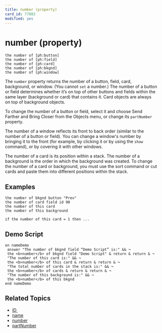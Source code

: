 ```yaml
---
title: number (property)
card_id: 77883
modified: yes
---
```


# number (property)

```
the number of [ph:button]
the number of [ph:field]
the number of [ph:card]
the number of [ph:bkgnd]
the number of [ph:window]
```

The `number` property returns the number of a button, field, card,  background, or window. (You cannot `set` a number.) The number of a button or field determines whether it’s on top of other buttons and fields within the same layer (background or card) that contains it. Card objects are always on top of background objects.

To change the number of a button or field, select it and choose Send Farther and Bring Closer from the Objects menu, or change its `partNumber` property.

The number of a window reflects its front to back order (similar to the number of a button or field).  You can change a window's number by bringing it to the front (for example, by clicking it or by using the `show` command), or by covering it with other windows.

The number of a card is its position within a stack. The number of a background is the order in which the background was created. To change the number of a card or background, you must use the sort command or cut cards and paste them into different positions within the stack.

## Examples

```
the number of bkgnd button "Prev"
the number of card field id 90
the number of this card
the number of this background

if the number of this card = 1 then ...
```

## Demo Script

```
on nameDemo
 answer "The number of bkgnd field “Demo Script” is:" && ¬
 the <b>number</b> of bkgnd field "Demo Script" & return & return & ¬
 "The number of this card is:" && ¬
 the <b>number</b> of this card & return & return & ¬
 "The total number of cards in the stack is:" && ¬
 the <b>number</b> of cards & return & return & ¬
 "The number of this background is:" && ¬
 the <b>number</b> of this bkgnd
end nameDemo
```

## Related Topics

* [ID ](/HyperTalkReference/properties/ID)
* [name](/HyperTalkReference/properties/name)
* [number](/HyperTalkReference/functions/number)
* [partNumber](/HyperTalkReference/properties/partNumber)
